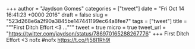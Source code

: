 
+++
author = "Jaydson Gomes"
categories = ["tweet"]
date = "Fri Oct 14 16:41:23 +0000 2016"
draft = false
slug = "523d268e6a2f90a3845be147441199ec64a8fee7"
tags = ["tweet"]
title = """First Ditch Effort &lt;3 ..."""
tweet = true
micro = true
tweet_url = "https://twitter.com/jaydson/status/786970165288267776"
+++
First Ditch Effort &lt;3 nofx #nofx https://t.co/fj58I1Rh9l
